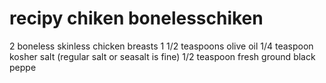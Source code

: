 # recipy chiken bonelesschiken

2 boneless skinless chicken breasts
1 1/2 teaspoons olive oil
1/4 teaspoon kosher salt (regular salt or seasalt is fine)
1/2 teaspoon fresh ground black peppe